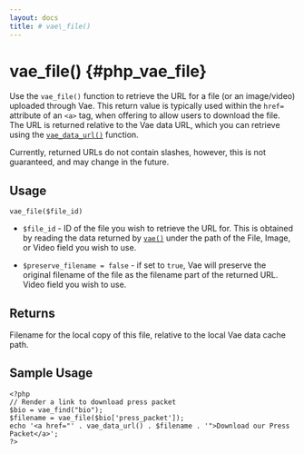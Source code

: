 ```yaml
---
layout: docs
title: # vae\_file()
---
```


# vae\_file() {#php_vae_file}

Use the `vae_file()` function to retrieve the URL for a file (or an
image/video) uploaded through Vae. This return value is typically used
within the `href=` attribute of an `<a>` tag, when offering to allow
users to download the file. The URL is returned relative to the Vae data
URL, which you can retrieve using the
[`vae_data_url()`](#php_vae_data_url) function.

Currently, returned URLs do not contain slashes, however, this is not
guaranteed, and may change in the future.

## Usage

`vae_file($file_id)`

-   `$file_id` - ID of the file you wish to retrieve the URL for. This
    is obtained by reading the data returned by [`vae()`](#php_vae)
    under the path of the File, Image, or Video field you wish to use.

-   `$preserve_filename = false` - if set to `true`, Vae will preserve
    the original filename of the file as the filename part of the
    returned URL. Video field you wish to use.

## Returns

Filename for the local copy of this file, relative to the local Vae data
cache path.

## Sample Usage

    <?php
    // Render a link to download press packet
    $bio = vae_find("bio");
    $filename = vae_file($bio['press_packet']);
    echo '<a href="' . vae_data_url() . $filename . '">Download our Press Packet</a>';
    ?>
